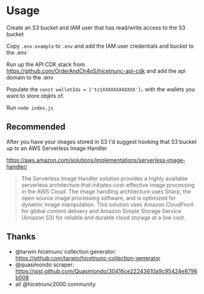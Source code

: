 # Usage

Create an S3 bucket and IAM user that has read/write access to the S3 bucket

Copy `.env.example` to `.env` and add the IAM user credentials and bucket to the .env

Run up the API CDK stack from https://github.com/OrderAndCh4oS/hicetnunc-api-cdk and add the api domain to the .env

Populate the `const walletIds = ['tz1XXXXXXXXXXXX'];` with the wallets you want to store objkts of.

Run `node index.js`

## Recommended

After you have your images stored in S3 I'd suggest hooking that S3 bucket up to an AWS Serverless Image Handler

https://aws.amazon.com/solutions/implementations/serverless-image-handler/

> The Serverless Image Handler solution provides a highly available serverless architecture that initiates cost-effective image processing in the AWS Cloud. The image handling architecture uses Sharp, the open source image processing software, and is optimized for dynamic image manipulation. This solution uses Amazon CloudFront for global content delivery and Amazon Simple Storage Service (Amazon S3) for reliable and durable cloud storage at a low cost.

## Thanks

- @tarwin hicetnunc collection generator: https://github.com/tarwin/hicetnunc-collection-generator
- @quasimondo scraper: https://gist.github.com/Quasimondo/30416ce22243610a9c95424e8796b008
- all @hicetnunc2000 community
